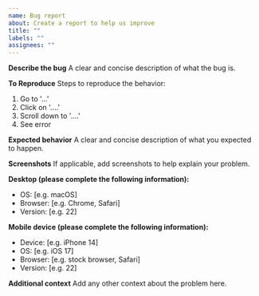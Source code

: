 ```yaml
---
name: Bug report
about: Create a report to help us improve
title: ""
labels: ""
assignees: ""
---
```


**Describe the bug**
A clear and concise description of what the bug is.

**To Reproduce**
Steps to reproduce the behavior:

1. Go to '...'
2. Click on '....'
3. Scroll down to '....'
4. See error

**Expected behavior**
A clear and concise description of what you expected to happen.

**Screenshots**
If applicable, add screenshots to help explain your problem.

**Desktop (please complete the following information):**

- OS: [e.g. macOS]
- Browser: [e.g. Chrome, Safari]
- Version: [e.g. 22]

**Mobile device (please complete the following information):**

- Device: [e.g. iPhone 14]
- OS: [e.g. iOS 17]
- Browser: [e.g. stock browser, Safari]
- Version: [e.g. 22]

**Additional context**
Add any other context about the problem here.
